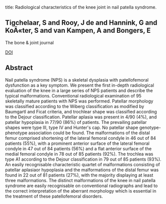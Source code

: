 title: Radiological characteristics of the knee joint in nail patella syndrome.

## Tigchelaar, S and Rooy, J de and Hannink, G and KoÃ«ter, S and van Kampen, A and Bongers, E
The bone & joint journal

<a href="https://doi.org/10.1302/0301-620X.98B4.37025">DOI</a>

## Abstract
Nail patella syndrome (NPS) is a skeletal dysplasia with patellofemoral dysfunction as a key symptom. We present the first in-depth radiological evaluation of the knee in a large series of NPS patients and describe the typical malformations. Conventional radiological examination of 95 skeletally mature patients with NPS was performed. Patellar morphology was classified according to the Wiberg classification as modified by Baumgartl and Ficat criteria, and trochlear shape was classified according to the Dejour classification. Patellar aplasia was present in 4/90 (4%), and patellar hypoplasia in 77/90 (86%) of patients. The prevailing patellar shapes were type III, type IV and Hunter's cap. No patellar shape genotype-phenotype association could be found. The malformations of the distal femur comprised shortening of the lateral femoral condyle in 46 out of 84 patients (55%), with a prominent anterior surface of the lateral femoral condyle in 47 out of 84 patients (56%) and a flat anterior surface of the medial femoral condyle in 78 out of 85 patients (92%). The trochlea was type A1 according to the Dejour classification in 79 out of 85 patients (93%). An easily recognisable characteristic quartet of malformations consisting of patellar aplasiaor hypoplasia and the malformations of the distal femur was found in 22 out of 81 patients (27%), with the majority displaying at least three malformations. The distinct malformations of the knee in nail patella syndrome are easily recognisable on conventional radiographs and lead to the correct interpretation of the aberrant morphology which is essential in the treatment of these patellofemoral disorders.

